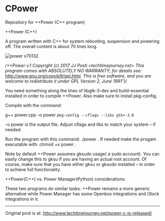# CPower
Repository for ++Power (C++ program)

++Power (C++)

A program written with C++ for system rebooting, suspension and powering off. The overall content is about 70 lines long.

![power x70132](https://user-images.githubusercontent.com/29865797/28171527-5c8f78d6-67f1-11e7-8c6e-89bab03400cc.jpg)

/*++Power v.1 Copyright (c) 2017 JJ Posti <techtimejourney.net>
This program comes with ABSOLUTELY NO WARRANTY;
for details see: http://www.gnu.org/copyleft/gpl.html.
This is free software, and you are welcome to redistribute it under
GPL Version 2, June 1991″)*/

You need something along the lines of libgtk-3-dev and build-essential
installed in order to compile ++Power. Also make sure to install pkg-config.

Compile with the command:

g++ power.cpp -o power `pkg-config --cflags --libs gtk+-3.0`

-o power is the output file. Adjust cflags and libs to match your system – if needed.

Run the program with this command: ./power . If needed make the progam executable with: chmod +x power .

Note by default ++Power assumes gksudo usage( a sudo account). You can easily change this to gksu if you are having an actual root account. Of course, make sure that you have either gksu or gksudo installed – in order to achieve full functionality.

++Power(C++) vs. Power Manager(Python) considerations:

These two programs do similar tasks.  ++Power remains a more generic alternative while Power Manager has some Openbox integrations and i3lock integrations in it.

-----------------------------------------
Original post is at:
http://www.techtimejourney.net/power-c-is-released/
